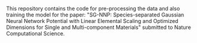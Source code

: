 This repository contains the code for pre-processing the data and also training the model for the paper: "SG-NNP: Species-separated Gaussian Neural Network Potential with Linear
Elemental Scaling and Optimized Dimensions for Single and Multi-component Materials" submitted to Nature Computational Science.
